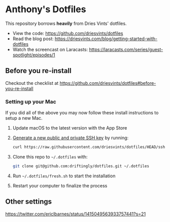 # Anthony's Dotfiles

This repository borrows **heavily** from Dries Vints' dotfiles.

- View the code: https://github.com/driesvints/dotfiles
- Read the blog post: https://driesvints.com/blog/getting-started-with-dotfiles
- Watch the screencast on Laracasts: https://laracasts.com/series/guest-spotlight/episodes/1

## Before you re-install

Checkout the checklist at https://github.com/driesvints/dotfiles#before-you-re-install

### Setting up your Mac

If you did all of the above you may now follow these install instructions to setup a new Mac.

1. Update macOS to the latest version with the App Store
2. [Generate a new public and private SSH key](https://docs.github.com/en/github/authenticating-to-github/generating-a-new-ssh-key-and-adding-it-to-the-ssh-agent) by running:

   ```zsh
   curl https://raw.githubusercontent.com/driesvints/dotfiles/HEAD/ssh.sh | sh -s "<your-email-address>"
   ```

3. Clone this repo to `~/.dotfiles` with:

    ```zsh
    git clone git@github.com:driftingly/dotfiles.git ~/.dotfiles
    ```

4. Run `~/.dotfiles/fresh.sh` to start the installation
5. Restart your computer to finalize the process

## Other settings
https://twitter.com/ericlbarnes/status/1415049563933757441?s=21
